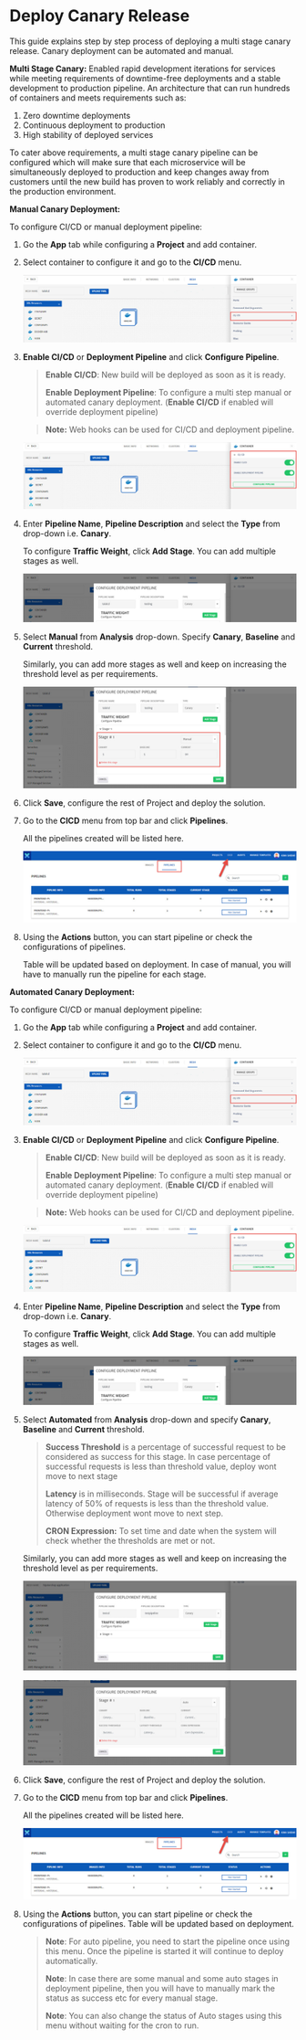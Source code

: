 # Deploy Canary Release

This guide explains step by step process of deploying a multi stage canary release. Canary deployment can be automated and manual. 

**Multi Stage Canary:** Enabled rapid development iterations for services while meeting requirements of downtime-free deployments and a stable development to production pipeline. An architecture that can run hundreds of containers and meets requirements such as:

1. Zero downtime deployments
2. Continuous deployment to production
3. High stability of deployed services

To cater above requirements, a multi stage canary pipeline can be configured which will make sure that each microservice will be simultaneously deployed to production and keep changes away from customers until the new build has proven to work reliably and correctly in the production environment.

**Manual Canary Deployment:**

To configure CI/CD or manual deployment pipeline:

1. Go the **App** tab while configuring a **Project** and add container.

2. Select container to configure it and go to the **CI/CD** menu. 

   ![1](imgs/1.jpg)

3. **Enable CI/CD** or **Deployment Pipeline** and click **Configure Pipeline**. 

   > **Enable CI/CD**: New build will be deployed as soon as it is ready.
   >
   > **Enable Deployment Pipeline**: To configure a multi step manual or automated canary deployment. (**Enable CI/CD** if enabled will override deployment pipeline)

   > **Note:** Web hooks can be used for CI/CD and deployment pipeline. 

   ![2](imgs/2.jpg)

4. Enter **Pipeline Name**, **Pipeline Description** and select the **Type** from drop-down i.e. **Canary**. 

   To configure **Traffic Weight**, click **Add Stage**. You can add multiple stages as well. 

   ![3](imgs/3.jpg)

5. Select **Manual** from **Analysis** drop-down. Specify **Canary**, **Baseline** and **Current** threshold. 

   Similarly, you can add more stages as well and keep on increasing the threshold level as per requirements. 

   ![4](imgs/4.jpg)

6. Click **Save**, configure the rest of Project and deploy the solution. 

7. Go to the **CICD** menu from top bar and click **Pipelines**. 

   All the pipelines created will be listed here. 

   ![5](imgs/5.jpg)

8. Using the **Actions** button, you can start pipeline or check the configurations of pipelines. 

   Table will be updated based on deployment. In case of manual, you will have to manually run the pipeline for each stage.

**Automated Canary Deployment:**

To configure CI/CD or manual deployment pipeline:

1. Go the **App** tab while configuring a **Project** and add container.

2. Select container to configure it and go to the **CI/CD** menu. 

   ![1](imgs/1.jpg)

3. **Enable CI/CD** or **Deployment Pipeline** and click **Configure Pipeline**. 

   > **Enable CI/CD**: New build will be deployed as soon as it is ready.
   >
   > **Enable Deployment Pipeline**: To configure a multi step manual or automated canary deployment. (**Enable CI/CD** if enabled will override deployment pipeline)

   > **Note:** Web hooks can be used for CI/CD and deployment pipeline. 

   ![2](imgs/2.jpg)

4. Enter **Pipeline Name**, **Pipeline Description** and select the **Type** from drop-down i.e. **Canary**. 

   To configure **Traffic Weight**, click **Add Stage**. You can add multiple stages as well. 

   ![3](imgs/3.jpg)

5. Select **Automated** from **Analysis** drop-down and specify **Canary**, **Baseline** and **Current** threshold. 

   > **Success Threshold** is a percentage of successful request to be considered as success for this stage. In case percentage of successful requests is less than threshold value, deploy wont move to next stage
   >
   > **Latency** is in milliseconds. Stage will be successful if average latency of 50% of requests is less than the threshold value. Otherwise deployment wont move to next step. 
   >
   > **CRON Expression:** To set time and date when the system will check whether the thresholds are met or not. 

   Similarly, you can add more stages as well and keep on increasing the threshold level as per requirements. 

   ![6](imgs/6.jpg)

   ![7](imgs/7.jpg)

6. Click **Save**, configure the rest of Project and deploy the solution. 

7. Go to the **CICD** menu from top bar and click **Pipelines**. 

   All the pipelines created will be listed here. 

   ![5](imgs/5.jpg)

8. Using the **Actions** button, you can start pipeline or check the configurations of pipelines. Table will be updated based on deployment. 

   > **Note**: For auto pipeline, you need to start the pipeline once using this menu. Once the pipeline is started it will continue to deploy automatically.  
   >
   > **Note**: In case there are some manual and some auto stages in deployment pipeline, then you will have to manually mark the status as success etc for every manual stage.
   >
   > **Note**: You can also change the status of Auto stages using this menu without waiting for the cron to run.